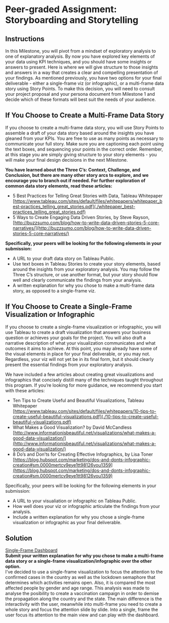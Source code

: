 # Peer-graded Assignment: Storyboarding and Storytelling
## Instructions
In this Milestone, you will pivot from a mindset of exploratory analysis to one of explanatory analysis. By now you have explored key elements of your data using KPI techniques, and you should have some insights or answers to present. Here is where we will give structure to those insights and answers in a way that creates a clear and compelling presentation of your findings. As mentioned previously, you have two options for your final deliverable - either a single-frame viz (or infographic), or a multi-frame data story using Story Points. To make this decision, you will need to consult your project proposal and your persona document from Milestone 1 and decide which of these formats will best suit the needs of your audience.

## If You Choose to Create a Multi-Frame Data Story
If you choose to create a multi-frame data story, you will use Story Points to assemble a draft of your data story based around the insights you have gleaned from your KPIs. You are free to use as many points as necessary to communicate your full story. Make sure you are captioning each point using the text boxes, and sequencing your points in the correct order. Remember, at this stage you are simply giving structure to your story elements - you will make your final design decisions in the next Milestone.  

**You have learned about the Three C’s: Context, Challenge, and Conclusion, but there are many other story arcs to explore, and we encourage you to branch out if needed. For further exploration of common data story elements, read these articles:**
* 5 Best Practices for Telling Great Stories with Data, Tableau Whitepaper [https://www.tableau.com/sites/default/files/whitepapers/whitepaper_best-practices_telling_great_stories.pdf](./whitepaper_best-practices_telling_great_stories.pdf)
* 5 Ways to Create Engaging Data Driven Stories, by Steve Rayson, [http://buzzsumo.com/blog/how-to-write-data-driven-stories-5-core-narratives/](http://buzzsumo.com/blog/how-to-write-data-driven-stories-5-core-narratives/)

**Specifically, your peers will be looking for the following elements in your submission:**
* A URL to your draft data story on Tableau Public.
* Use text boxes in Tableau Stories to create your story elements, based around the insights from your exploratory analysis. You may follow the Three C’s structure, or use another format, but your story should flow well and clearly communicate the findings from your analysis.
* A written explanation for why you chose to make a multi-frame data story, as opposed to a single-frame viz.

## If You Choose to Create a Single-Frame Visualization or Infographic
If you choose to create a single-frame visualization or infographic, you will use Tableau to create a draft visualization that answers your business question or achieves your goals for the project. You will also draft a narrative description of what your visualization communicates and what outcomes it aims to achieve. At this point, you may already have some of the visual elements in place for your final deliverable, or you may not. Regardless, your viz will not yet be in its final form, but it should clearly present the essential findings from your exploratory analysis.

We have included a few articles about creating great visualizations and infographics that concisely distill many of the techniques taught throughout this program. If you’re looking for more guidance, we recommend you start with these articles:
* Ten Tips to Create Useful and Beautiful Visualizations, Tableau Whitepaper [https://www.tableau.com/sites/default/files/whitepapers/10-tips-to-create-useful-beautiful-visualizations.pdf](./10-tips-to-create-useful-beautiful-visualizations.pdf)
* What Makes a Good Visualization? by David McCandless [http://www.informationisbeautiful.net/visualizations/what-makes-a-good-data-visualization/](http://www.informationisbeautiful.net/visualizations/what-makes-a-good-data-visualization/)
* 8 Do’s and Don’ts for Creating Effective Infographics, by Lisa Toner [https://blog.hubspot.com/marketing/dos-and-donts-infographic-creation#sm.0000mertcv9eye1tt98126vou1359](https://blog.hubspot.com/marketing/dos-and-donts-infographic-creation#sm.0000mertcv9eye1tt98126vou1359)

Specifically, your peers will be looking for the following elements in your submission:
* A URL to your visualiation or infographic on Tableau Public.
* How well does your viz or infographic articulate the findings from your analysis.
* Include a written explanation for why you chose a single-frame visualization or infographic as your final deliverable.

## Solution
[Single-Frame Dashboard](https://public.tableau.com/profile/cesar.robles#!/vizhome/COVID-19_Mexican_Analysis/MexicanCOVID-19LockdownAnalysis?publish=yes)\
**Submit your written explanation for why you chose to make a multi-frame data story or a single-frame visualization/infographic over the other option.**\
I've decided to use a single-frame visualization to focus the attention to the confirmed cases in the country as well as the lockdown semaphore that determines which activities remains open. Also, it is compared the most affected people by gender and age range. This analysis was made to analyse the posibility to create a vaccination campaign in order to demise the propagation along the country and the state.
The main difference is the interactivity with the user, meanwhile into multi-frame you need to create a whole story and focus the attention slide by slide. Into a single, frame the user focus its attention to the main view and can play with the dashboard.
